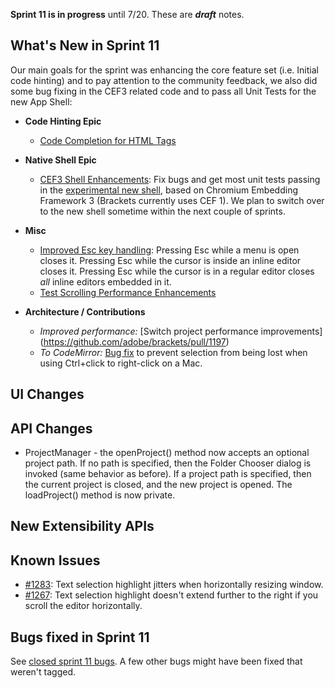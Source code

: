 **Sprint 11 is in progress** until 7/20. These are _**draft**_ notes.

What's New in Sprint 11
----------------------
Our main goals for the sprint was enhancing the core feature set (i.e. Initial code hinting) and to pay attention to the community feedback, we also did some bug fixing in the CEF3 related code and to pass all Unit Tests for the new App Shell:

* **Code Hinting Epic**
    * [Code Completion for HTML Tags](https://trello.com/card/5-code-complete-html-tags/4f90a6d98f77505d7940ce88/283)
* **Native Shell Epic**
    * [CEF3 Shell Enhancements](https://trello.com/card/1-cef3-shell-enhancements/4f90a6d98f77505d7940ce88/560): Fix bugs and get most unit tests passing in the [experimental new shell](https://github.com/adobe/brackets-shell/), based on Chromium Embedding Framework 3 (Brackets currently uses CEF 1). We plan to switch over to the new shell sometime within the next couple of sprints.
* **Misc**
    * [Improved Esc key handling](https://trello.com/card/1-keyboard-controls-for-quick-editors/4f90a6d98f77505d7940ce88/252): Pressing Esc while a menu is open closes it. Pressing Esc while the cursor is inside an inline editor closes it. Pressing Esc while the cursor is in a regular editor closes _all_ inline editors embedded in it.
    * [Test Scrolling Performance Enhancements](https://trello.com/card/1-evaluate-scrolling-performance-enhancements/4f90a6d98f77505d7940ce88/555)

* **Architecture / Contributions**
    * _Improved performance:_ [Switch project performance improvements] (https://github.com/adobe/brackets/pull/1197)
    * _To CodeMirror:_ [Bug fix](https://github.com/marijnh/CodeMirror2/commit/590a1619b7713fd1530c7f2c80e6c2b264514ea0) to prevent selection from being lost when using Ctrl+click to right-click on a Mac.

UI Changes
----------

API Changes
-----------
* ProjectManager - the openProject() method now accepts an optional project path. If no path is specified, then the Folder Chooser dialog is invoked (same behavior as before). If a project path is specified, then the current project is closed, and the new project is opened. The loadProject() method is now private.

New Extensibility APIs
----------------------

Known Issues
------------
* [#1283](https://github.com/adobe/brackets/issues/1283): Text selection highlight jitters when horizontally resizing window.
* [#1267](https://github.com/adobe/brackets/issues/1267): Text selection highlight doesn't extend further to the right if you scroll the editor horizontally.

Bugs fixed in Sprint 11
-----------------------
See [closed sprint 11 bugs](https://github.com/adobe/brackets/issues?labels=sprint+11&page=1&state=closed). A few other bugs might have been fixed that weren't tagged.